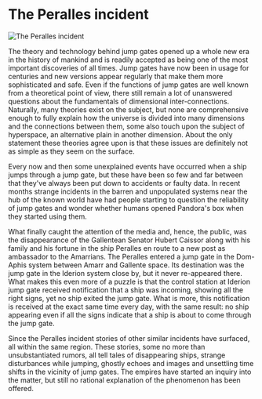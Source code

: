 # The Peralles incident

![The Peralles incident ](images/pera.jpg)

The theory and technology behind jump gates opened up a whole new era in the history of mankind and is readily accepted as being one of the most important discoveries of all times. Jump gates have now been in usage for centuries and new versions appear regularly that make them more sophisticated and safe. Even if the functions of jump gates are well known from a theoretical point of view, there still remain a lot of unanswered questions about the fundamentals of dimensional inter-connections. Naturally, many theories exist on the subject, but none are comprehensive enough to fully explain how the universe is divided into many dimensions and the connections between them, some also touch upon the subject of hyperspace, an alternative plain in another dimension. About the only statement these theories agree upon is that these issues are definitely not as simple as they seem on the surface.

Every now and then some unexplained events have occurred when a ship jumps through a jump gate, but these have been so few and far between that they've always been put down to accidents or faulty data. In recent months strange incidents in the barren and unpopulated systems near the hub of the known world have had people starting to question the reliability of jump gates and wonder whether humans opened Pandora's box when they started using them.

What finally caught the attention of the media and, hence, the public, was the disappearance of the Gallentean Senator Hubert Caissor along with his family and his fortune in the ship Peralles en route to a new post as ambassador to the Amarrians. The Peralles entered a jump gate in the Dom-Aphis system between Amarr and Gallente space. Its destination was the jump gate in the Iderion system close by, but it never re-appeared there. What makes this even more of a puzzle is that the control station at Iderion jump gate received notification that a ship was incoming, showing all the right signs, yet no ship exited the jump gate. What is more, this notification is received at the exact same time every day, with the same result: no ship appearing even if all the signs indicate that a ship is about to come through the jump gate.

Since the Peralles incident stories of other similar incidents have surfaced, all within the same region. These stories, some no more than unsubstantiated rumors, all tell tales of disappearing ships, strange disturbances while jumping, ghostly echoes and images and unsettling time shifts in the vicinity of jump gates. The empires have started an inquiry into the matter, but still no rational explanation of the phenomenon has been offered.





                            
                        
